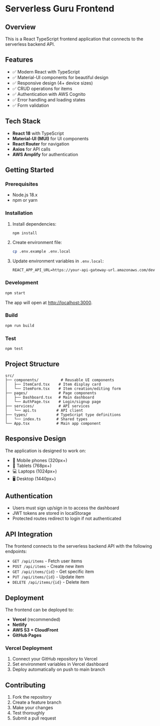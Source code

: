 # Serverless Guru Frontend

## Overview
This is a React TypeScript frontend application that connects to the serverless backend API.

## Features
- ✅ Modern React with TypeScript
- ✅ Material-UI components for beautiful design
- ✅ Responsive design (4+ device sizes)
- ✅ CRUD operations for items
- ✅ Authentication with AWS Cognito
- ✅ Error handling and loading states
- ✅ Form validation

## Tech Stack
- **React 18** with TypeScript
- **Material-UI (MUI)** for UI components
- **React Router** for navigation
- **Axios** for API calls
- **AWS Amplify** for authentication

## Getting Started

### Prerequisites
- Node.js 18.x
- npm or yarn

### Installation
1. Install dependencies:
   ```bash
   npm install
   ```

2. Create environment file:
   ```bash
   cp .env.example .env.local
   ```

3. Update environment variables in `.env.local`:
   ```
   REACT_APP_API_URL=https://your-api-gateway-url.amazonaws.com/dev
   ```

### Development
```bash
npm start
```

The app will open at [http://localhost:3000](http://localhost:3000).

### Build
```bash
npm run build
```

### Test
```bash
npm test
```

## Project Structure
```
src/
├── components/          # Reusable UI components
│   ├── ItemCard.tsx    # Item display card
│   └── ItemForm.tsx    # Item creation/editing form
├── pages/              # Page components
│   ├── Dashboard.tsx   # Main dashboard
│   └── AuthPage.tsx    # Login/signup page
├── services/           # API services
│   └── api.ts         # API client
├── types/             # TypeScript type definitions
│   └── index.ts       # Shared types
└── App.tsx            # Main app component
```

## Responsive Design
The application is designed to work on:
- 📱 Mobile phones (320px+)
- 📱 Tablets (768px+)
- 💻 Laptops (1024px+)
- 🖥️ Desktop (1440px+)

## Authentication
- Users must sign up/sign in to access the dashboard
- JWT tokens are stored in localStorage
- Protected routes redirect to login if not authenticated

## API Integration
The frontend connects to the serverless backend API with the following endpoints:
- `GET /api/items` - Fetch user items
- `POST /api/items` - Create new item
- `GET /api/items/{id}` - Get specific item
- `PUT /api/items/{id}` - Update item
- `DELETE /api/items/{id}` - Delete item

## Deployment
The frontend can be deployed to:
- **Vercel** (recommended)
- **Netlify**
- **AWS S3 + CloudFront**
- **GitHub Pages**

### Vercel Deployment
1. Connect your GitHub repository to Vercel
2. Set environment variables in Vercel dashboard
3. Deploy automatically on push to main branch

## Contributing
1. Fork the repository
2. Create a feature branch
3. Make your changes
4. Test thoroughly
5. Submit a pull request

